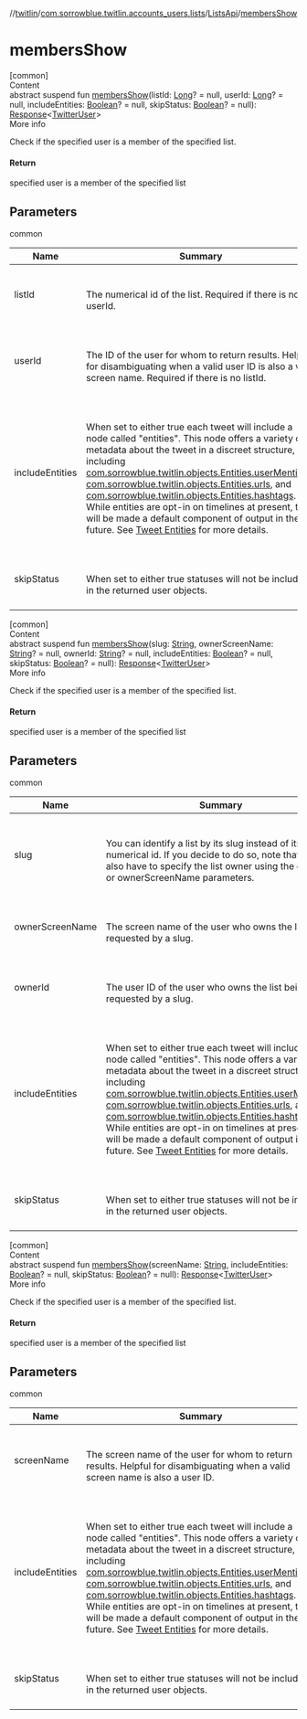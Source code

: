 //[twitlin](../../index.md)/[com.sorrowblue.twitlin.accounts_users.lists](../index.md)/[ListsApi](index.md)/[membersShow](members-show.md)



# membersShow  
[common]  
Content  
abstract suspend fun [membersShow](members-show.md)(listId: [Long](https://kotlinlang.org/api/latest/jvm/stdlib/kotlin/-long/index.html)? = null, userId: [Long](https://kotlinlang.org/api/latest/jvm/stdlib/kotlin/-long/index.html)? = null, includeEntities: [Boolean](https://kotlinlang.org/api/latest/jvm/stdlib/kotlin/-boolean/index.html)? = null, skipStatus: [Boolean](https://kotlinlang.org/api/latest/jvm/stdlib/kotlin/-boolean/index.html)? = null): [Response](../../com.sorrowblue.twitlin.client/-response/index.md)<[TwitterUser](../../com.sorrowblue.twitlin.objects/-twitter-user/index.md)>  
More info  


Check if the specified user is a member of the specified list.



#### Return  


specified user is a member of the specified list



## Parameters  
  
common  
  
|  Name|  Summary| 
|---|---|
| <a name="com.sorrowblue.twitlin.accounts_users.lists/ListsApi/membersShow/#kotlin.Long?#kotlin.Long?#kotlin.Boolean?#kotlin.Boolean?/PointingToDeclaration/"></a>listId| <a name="com.sorrowblue.twitlin.accounts_users.lists/ListsApi/membersShow/#kotlin.Long?#kotlin.Long?#kotlin.Boolean?#kotlin.Boolean?/PointingToDeclaration/"></a><br><br>The numerical id of the list. Required if there is no userId.<br><br>
| <a name="com.sorrowblue.twitlin.accounts_users.lists/ListsApi/membersShow/#kotlin.Long?#kotlin.Long?#kotlin.Boolean?#kotlin.Boolean?/PointingToDeclaration/"></a>userId| <a name="com.sorrowblue.twitlin.accounts_users.lists/ListsApi/membersShow/#kotlin.Long?#kotlin.Long?#kotlin.Boolean?#kotlin.Boolean?/PointingToDeclaration/"></a><br><br>The ID of the user for whom to return results. Helpful for disambiguating when a valid user ID is also a valid screen name. Required if there is no listId.<br><br>
| <a name="com.sorrowblue.twitlin.accounts_users.lists/ListsApi/membersShow/#kotlin.Long?#kotlin.Long?#kotlin.Boolean?#kotlin.Boolean?/PointingToDeclaration/"></a>includeEntities| <a name="com.sorrowblue.twitlin.accounts_users.lists/ListsApi/membersShow/#kotlin.Long?#kotlin.Long?#kotlin.Boolean?#kotlin.Boolean?/PointingToDeclaration/"></a><br><br>When set to either true each tweet will include a node called "entities". This node offers a variety of metadata about the tweet in a discreet structure, including [com.sorrowblue.twitlin.objects.Entities.userMentions](../../com.sorrowblue.twitlin.objects/-entities/user-mentions.md), [com.sorrowblue.twitlin.objects.Entities.urls](../../com.sorrowblue.twitlin.objects/-entities/urls.md), and [com.sorrowblue.twitlin.objects.Entities.hashtags](../../com.sorrowblue.twitlin.objects/-entities/hashtags.md). While entities are opt-in on timelines at present, they will be made a default component of output in the future. See [Tweet Entities](https://developer.twitter.com/overview/api/tweets) for more details.<br><br>
| <a name="com.sorrowblue.twitlin.accounts_users.lists/ListsApi/membersShow/#kotlin.Long?#kotlin.Long?#kotlin.Boolean?#kotlin.Boolean?/PointingToDeclaration/"></a>skipStatus| <a name="com.sorrowblue.twitlin.accounts_users.lists/ListsApi/membersShow/#kotlin.Long?#kotlin.Long?#kotlin.Boolean?#kotlin.Boolean?/PointingToDeclaration/"></a><br><br>When set to either true statuses will not be included in the returned user objects.<br><br>
  
  


[common]  
Content  
abstract suspend fun [membersShow](members-show.md)(slug: [String](https://kotlinlang.org/api/latest/jvm/stdlib/kotlin/-string/index.html), ownerScreenName: [String](https://kotlinlang.org/api/latest/jvm/stdlib/kotlin/-string/index.html)? = null, ownerId: [String](https://kotlinlang.org/api/latest/jvm/stdlib/kotlin/-string/index.html)? = null, includeEntities: [Boolean](https://kotlinlang.org/api/latest/jvm/stdlib/kotlin/-boolean/index.html)? = null, skipStatus: [Boolean](https://kotlinlang.org/api/latest/jvm/stdlib/kotlin/-boolean/index.html)? = null): [Response](../../com.sorrowblue.twitlin.client/-response/index.md)<[TwitterUser](../../com.sorrowblue.twitlin.objects/-twitter-user/index.md)>  
More info  


Check if the specified user is a member of the specified list.



#### Return  


specified user is a member of the specified list



## Parameters  
  
common  
  
|  Name|  Summary| 
|---|---|
| <a name="com.sorrowblue.twitlin.accounts_users.lists/ListsApi/membersShow/#kotlin.String#kotlin.String?#kotlin.String?#kotlin.Boolean?#kotlin.Boolean?/PointingToDeclaration/"></a>slug| <a name="com.sorrowblue.twitlin.accounts_users.lists/ListsApi/membersShow/#kotlin.String#kotlin.String?#kotlin.String?#kotlin.Boolean?#kotlin.Boolean?/PointingToDeclaration/"></a><br><br>You can identify a list by its slug instead of its numerical id. If you decide to do so, note that you'll also have to specify the list owner using the ownerId or ownerScreenName parameters.<br><br>
| <a name="com.sorrowblue.twitlin.accounts_users.lists/ListsApi/membersShow/#kotlin.String#kotlin.String?#kotlin.String?#kotlin.Boolean?#kotlin.Boolean?/PointingToDeclaration/"></a>ownerScreenName| <a name="com.sorrowblue.twitlin.accounts_users.lists/ListsApi/membersShow/#kotlin.String#kotlin.String?#kotlin.String?#kotlin.Boolean?#kotlin.Boolean?/PointingToDeclaration/"></a><br><br>The screen name of the user who owns the list being requested by a slug.<br><br>
| <a name="com.sorrowblue.twitlin.accounts_users.lists/ListsApi/membersShow/#kotlin.String#kotlin.String?#kotlin.String?#kotlin.Boolean?#kotlin.Boolean?/PointingToDeclaration/"></a>ownerId| <a name="com.sorrowblue.twitlin.accounts_users.lists/ListsApi/membersShow/#kotlin.String#kotlin.String?#kotlin.String?#kotlin.Boolean?#kotlin.Boolean?/PointingToDeclaration/"></a><br><br>The user ID of the user who owns the list being requested by a slug.<br><br>
| <a name="com.sorrowblue.twitlin.accounts_users.lists/ListsApi/membersShow/#kotlin.String#kotlin.String?#kotlin.String?#kotlin.Boolean?#kotlin.Boolean?/PointingToDeclaration/"></a>includeEntities| <a name="com.sorrowblue.twitlin.accounts_users.lists/ListsApi/membersShow/#kotlin.String#kotlin.String?#kotlin.String?#kotlin.Boolean?#kotlin.Boolean?/PointingToDeclaration/"></a><br><br>When set to either true each tweet will include a node called "entities". This node offers a variety of metadata about the tweet in a discreet structure, including [com.sorrowblue.twitlin.objects.Entities.userMentions](../../com.sorrowblue.twitlin.objects/-entities/user-mentions.md), [com.sorrowblue.twitlin.objects.Entities.urls](../../com.sorrowblue.twitlin.objects/-entities/urls.md), and [com.sorrowblue.twitlin.objects.Entities.hashtags](../../com.sorrowblue.twitlin.objects/-entities/hashtags.md). While entities are opt-in on timelines at present, they will be made a default component of output in the future. See [Tweet Entities](https://developer.twitter.com/overview/api/tweets) for more details.<br><br>
| <a name="com.sorrowblue.twitlin.accounts_users.lists/ListsApi/membersShow/#kotlin.String#kotlin.String?#kotlin.String?#kotlin.Boolean?#kotlin.Boolean?/PointingToDeclaration/"></a>skipStatus| <a name="com.sorrowblue.twitlin.accounts_users.lists/ListsApi/membersShow/#kotlin.String#kotlin.String?#kotlin.String?#kotlin.Boolean?#kotlin.Boolean?/PointingToDeclaration/"></a><br><br>When set to either true statuses will not be included in the returned user objects.<br><br>
  
  


[common]  
Content  
abstract suspend fun [membersShow](members-show.md)(screenName: [String](https://kotlinlang.org/api/latest/jvm/stdlib/kotlin/-string/index.html), includeEntities: [Boolean](https://kotlinlang.org/api/latest/jvm/stdlib/kotlin/-boolean/index.html)? = null, skipStatus: [Boolean](https://kotlinlang.org/api/latest/jvm/stdlib/kotlin/-boolean/index.html)? = null): [Response](../../com.sorrowblue.twitlin.client/-response/index.md)<[TwitterUser](../../com.sorrowblue.twitlin.objects/-twitter-user/index.md)>  
More info  


Check if the specified user is a member of the specified list.



#### Return  


specified user is a member of the specified list



## Parameters  
  
common  
  
|  Name|  Summary| 
|---|---|
| <a name="com.sorrowblue.twitlin.accounts_users.lists/ListsApi/membersShow/#kotlin.String#kotlin.Boolean?#kotlin.Boolean?/PointingToDeclaration/"></a>screenName| <a name="com.sorrowblue.twitlin.accounts_users.lists/ListsApi/membersShow/#kotlin.String#kotlin.Boolean?#kotlin.Boolean?/PointingToDeclaration/"></a><br><br>The screen name of the user for whom to return results. Helpful for disambiguating when a valid screen name is also a user ID.<br><br>
| <a name="com.sorrowblue.twitlin.accounts_users.lists/ListsApi/membersShow/#kotlin.String#kotlin.Boolean?#kotlin.Boolean?/PointingToDeclaration/"></a>includeEntities| <a name="com.sorrowblue.twitlin.accounts_users.lists/ListsApi/membersShow/#kotlin.String#kotlin.Boolean?#kotlin.Boolean?/PointingToDeclaration/"></a><br><br>When set to either true each tweet will include a node called "entities". This node offers a variety of metadata about the tweet in a discreet structure, including [com.sorrowblue.twitlin.objects.Entities.userMentions](../../com.sorrowblue.twitlin.objects/-entities/user-mentions.md), [com.sorrowblue.twitlin.objects.Entities.urls](../../com.sorrowblue.twitlin.objects/-entities/urls.md), and [com.sorrowblue.twitlin.objects.Entities.hashtags](../../com.sorrowblue.twitlin.objects/-entities/hashtags.md). While entities are opt-in on timelines at present, they will be made a default component of output in the future. See [Tweet Entities](https://developer.twitter.com/overview/api/tweets) for more details.<br><br>
| <a name="com.sorrowblue.twitlin.accounts_users.lists/ListsApi/membersShow/#kotlin.String#kotlin.Boolean?#kotlin.Boolean?/PointingToDeclaration/"></a>skipStatus| <a name="com.sorrowblue.twitlin.accounts_users.lists/ListsApi/membersShow/#kotlin.String#kotlin.Boolean?#kotlin.Boolean?/PointingToDeclaration/"></a><br><br>When set to either true statuses will not be included in the returned user objects.<br><br>
  
  



